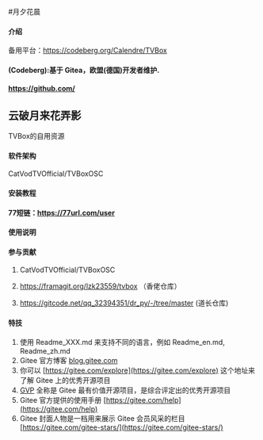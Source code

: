 #月夕花晨

#### 介绍

备用平台：https://codeberg.org/Calendre/TVBox
#### (Codeberg):基于 Gitea，欧盟(德国)开发者维护.

#### https://github.com/

## 云破月来花弄影


TVBox的自用资源

#### 软件架构

CatVodTVOfficial/TVBoxOSC

#### 安装教程
#### 77短链：https://77url.com/user
#### 使用说明

#### 参与贡献

1.  CatVodTVOfficial/TVBoxOSC

2.  https://framagit.org/lzk23559/tvbox （香佬仓库）

3.  https://gitcode.net/qq_32394351/dr_py/-/tree/master (道长仓库)

#### 特技

1.  使用 Readme\_XXX.md 来支持不同的语言，例如 Readme\_en.md, Readme\_zh.md
2.  Gitee 官方博客 [blog.gitee.com](https://blog.gitee.com)
3.  你可以 [https://gitee.com/explore](https://gitee.com/explore) 这个地址来了解 Gitee 上的优秀开源项目
4.  [GVP](https://gitee.com/gvp) 全称是 Gitee 最有价值开源项目，是综合评定出的优秀开源项目
5.  Gitee 官方提供的使用手册 [https://gitee.com/help](https://gitee.com/help)
6.  Gitee 封面人物是一档用来展示 Gitee 会员风采的栏目 [https://gitee.com/gitee-stars/](https://gitee.com/gitee-stars/)
